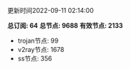 更新时间2022-09-11 02:14:00

**总订阅: 64**
**总节点: 9688**
**有效节点: 2133**
- trojan节点: 99
- v2ray节点: 1678
- ss节点: 356
